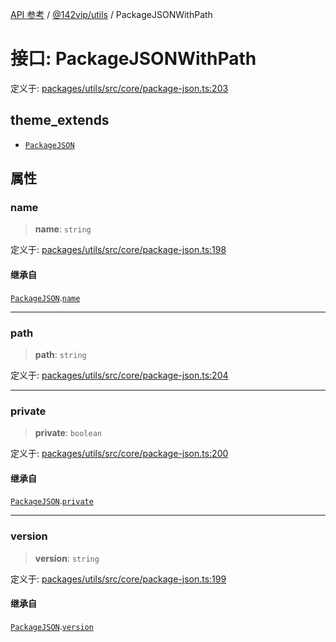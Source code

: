 [API 参考](../wiki/Home) / [@142vip/utils](../wiki/@142vip.utils) / PackageJSONWithPath

# 接口: PackageJSONWithPath

定义于: [packages/utils/src/core/package-json.ts:203](https://github.com/142vip/core-x/blob/5281e59d2cdd2de59e1ea761d17ed7fe118d1e60/packages/utils/src/core/package-json.ts#L203)

## theme\_extends

* [`PackageJSON`](../wiki/@142vip.utils.%E6%8E%A5%E5%8F%A3.PackageJSON)

## 属性

### name

> **name**: `string`

定义于: [packages/utils/src/core/package-json.ts:198](https://github.com/142vip/core-x/blob/5281e59d2cdd2de59e1ea761d17ed7fe118d1e60/packages/utils/src/core/package-json.ts#L198)

#### 继承自

[`PackageJSON`](../wiki/@142vip.utils.%E6%8E%A5%E5%8F%A3.PackageJSON).[`name`](../wiki/@142vip.utils.%E6%8E%A5%E5%8F%A3.PackageJSON#name)

***

### path

> **path**: `string`

定义于: [packages/utils/src/core/package-json.ts:204](https://github.com/142vip/core-x/blob/5281e59d2cdd2de59e1ea761d17ed7fe118d1e60/packages/utils/src/core/package-json.ts#L204)

***

### private

> **private**: `boolean`

定义于: [packages/utils/src/core/package-json.ts:200](https://github.com/142vip/core-x/blob/5281e59d2cdd2de59e1ea761d17ed7fe118d1e60/packages/utils/src/core/package-json.ts#L200)

#### 继承自

[`PackageJSON`](../wiki/@142vip.utils.%E6%8E%A5%E5%8F%A3.PackageJSON).[`private`](../wiki/@142vip.utils.%E6%8E%A5%E5%8F%A3.PackageJSON#private)

***

### version

> **version**: `string`

定义于: [packages/utils/src/core/package-json.ts:199](https://github.com/142vip/core-x/blob/5281e59d2cdd2de59e1ea761d17ed7fe118d1e60/packages/utils/src/core/package-json.ts#L199)

#### 继承自

[`PackageJSON`](../wiki/@142vip.utils.%E6%8E%A5%E5%8F%A3.PackageJSON).[`version`](../wiki/@142vip.utils.%E6%8E%A5%E5%8F%A3.PackageJSON#version)
